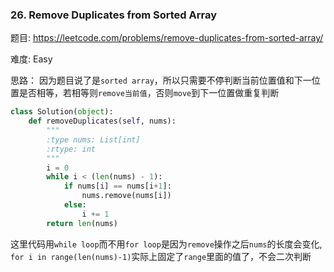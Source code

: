### 26. Remove Duplicates from Sorted Array



题目:
<https://leetcode.com/problems/remove-duplicates-from-sorted-array/>


难度:
Easy

思路：
因为题目说了是```sorted array```，所以只需要不停判断当前位置值和下一位置是否相等，若相等则```remove当前值```，否则```move```到下一位置做重复判断


```python
class Solution(object):
    def removeDuplicates(self, nums):
        """
        :type nums: List[int]
        :rtype: int
        """
        i = 0
        while i < (len(nums) - 1):
            if nums[i] == nums[i+1]:
                nums.remove(nums[i])
            else:
                i += 1
        return len(nums)
```


这里代码用```while loop```而不用```for loop```是因为```remove```操作之后```nums```的长度会变化, ```for i in range(len(nums)-1)```实际上固定了```range```里面的值了，不会二次判断


















